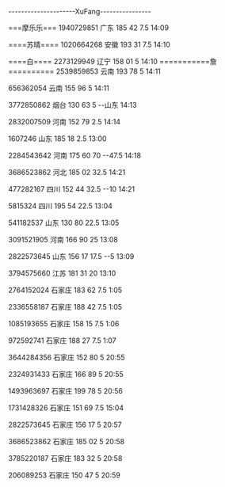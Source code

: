 ---------------------XuFang----------------

===摩乐乐===
1940729851 广东 185 42 7.5
14:09

====苏晴====
1020664268 安徽 193 31 7.5
14:10

====白====
2273129949 辽宁 158 01 5
14:10
===========詹==========
2539859853 云南 193 78 5
14:11

​656362054 云南 155 96 5
14:11

3772850862 烟台 130 63 5 --山东
14:13

2832007509 河南 152 79 2.5
14:14

1607246 山东 185 18 2.5
13:00

2284543642 河南 175 60 70  --47.5
14:18

3686523862 河北 185 02 32.5
14:21

477282167 四川 152 44 32.5  --10
14:21

5815324 四川 195 54 22.5
13:04

541182537 山东 130 80 22.5
13:05

3091521905 河南 166 90 25
13:08

2822573645 山东 156 17 17.5  --5
13:09

3794575660 江苏 181 31 20
13:10

2764152024 石家庄 183 62 7.5
1:05

2336558187 石家庄 188 42 7.5
1:05

1085193655 石家庄 158 15 7.5
1:06

972592741 石家庄 188 27 7.5
1:07

3644284356 石家庄 152 80 5
20:55

2324931433 石家庄 166 89 5
20:55

1493963697 石家庄 199 78 5
20:56

1731428326 石家庄 151 69 7.5
15:04

2822573645 石家庄 156 17 5
20:57

3686523862 石家庄 185 02 5
20:58

3785220187 石家庄 183 32 5
20:58

206089253 石家庄 150 47 5
20:59

